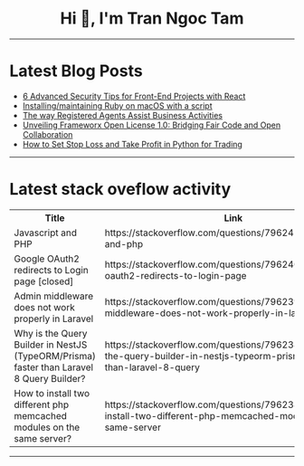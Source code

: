 <h1 align="center">Hi 👋, I'm Tran Ngoc Tam</h1>

---

# Latest Blog Posts 
<!-- BLOG-POST-LIST:START -->
- [6 Advanced Security Tips for Front-End Projects with React](https://dev.to/werliton/6-advanced-security-tips-for-front-end-projects-with-react-369p)
- [Installing/maintaining Ruby on macOS with a script](https://dev.to/dirtyhenry/installingmaintaining-ruby-on-macos-with-a-script-28a1)
- [The way Registered Agents Assist Business Activities](https://dev.to/caveregret35/the-way-registered-agents-assist-business-activities-425p)
- [Unveiling Frameworx Open License 1.0: Bridging Fair Code and Open Collaboration](https://dev.to/bobcars/unveiling-frameworx-open-license-10-bridging-fair-code-and-open-collaboration-44nn)
- [How to Set Stop Loss and Take Profit in Python for Trading](https://dev.to/generatecodedev/how-to-set-stop-loss-and-take-profit-in-python-for-trading-13mi)
<!-- BLOG-POST-LIST:END -->

---

# Latest stack oveflow activity
<table>
  <tr><th>Title</th><th>Link</th></tr>
  <!-- STACKOVERFLOW:START --><tr><td>Javascript and PHP</td><td>https://stackoverflow.com/questions/79624112/javascript-and-php</td></tr><tr><td>Google OAuth2 redirects to Login page [closed]</td><td>https://stackoverflow.com/questions/79624093/google-oauth2-redirects-to-login-page</td></tr><tr><td>Admin middleware does not work properly in Laravel</td><td>https://stackoverflow.com/questions/79623985/admin-middleware-does-not-work-properly-in-laravel</td></tr><tr><td>Why is the Query Builder in NestJS &lpar;TypeORM/Prisma&rpar; faster than Laravel 8 Query Builder?</td><td>https://stackoverflow.com/questions/79623895/why-is-the-query-builder-in-nestjs-typeorm-prisma-faster-than-laravel-8-query</td></tr><tr><td>How to install two different php memcached modules on the same server?</td><td>https://stackoverflow.com/questions/79623880/how-to-install-two-different-php-memcached-modules-on-the-same-server</td></tr><!-- STACKOVERFLOW:END -->
</table>

---


